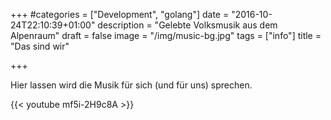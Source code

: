 +++
#categories = ["Development", "golang"]
date = "2016-10-24T22:10:39+01:00"
description = "Gelebte Volksmusik aus dem Alpenraum"
draft = false
image = "/img/music-bg.jpg"
tags = ["info"]
title = "Das sind wir"

+++

Hier lassen wird die Musik für sich (und für uns) sprechen.

{{< youtube mf5i-2H9c8A >}}
